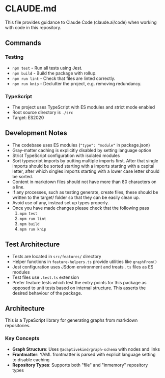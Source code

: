 # CLAUDE.md

This file provides guidance to Claude Code (claude.ai/code) when working with
code in this repository.

## Commands

### Testing

- `npm test` - Run all tests using Jest.
- `npm build` - Build the package with rollup.
- `npm run lint` - Check that files are linted correctly.
- `npm run knip` - Declutter the project, e.g. removing redundancy.

### TypeScript

- The project uses TypeScript with ES modules and strict mode enabled
- Root source directory is `./src`
- Target: ES2020

## Development Notes

- The codebase uses ES modules (`"type": "module"` in package.json)
- Gray-matter caching is explicitly disabled by setting language option
- Strict TypeScript configuration with isolated modules
- Sort typescript imports by putting multiple imports first. After that single
  imports should be sorted starting with a imports starting with a capital letter,
  after which singles imports starting with a lower case letter should be sorted.
- Content in markdown files should not have more than 80 characters on a line.
- If any processes, such as testing generate, create files, these should be
  written to the target/ folder so that they can be easily clean up.
- Avoid use of any, instead set up types properly.
- Once you have made changes please check that the following pass
  1. `npm test`
  2. `npm run lint`
  3. `npm build`
  4. `npm run knip`

## Test Architecture

- Tests are located in `src/features/` directory
- Helper functions in `feature-helpers.ts` provide utilities like `graphFrom()`
- Jest configuration uses JSdom environment and treats `.ts` files as ES modules
- Test files use `.test.ts` extension
- Prefer feature tests which test the entry points for this package as opposed
  to unit tests based on internal structure. This asserts the desired behaviour of
  the package.

## Architecture

This is a TypeScript library for generating graphs from markdown repositories.

### Key Concepts

- **Graph Structure**: Uses `@adaptivekind/graph-schema` with nodes and links
- **Frontmatter**: YAML frontmatter is parsed with explicit language setting to disable caching
- **Repository Types**: Supports both "file" and "inmemory" repository types
